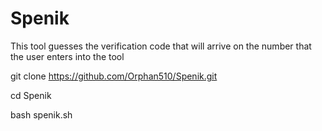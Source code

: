 # Spenik

This tool guesses the verification code that will arrive on the number that the user enters into the tool

git clone https://github.com/Orphan510/Spenik.git

cd Spenik

bash spenik.sh
